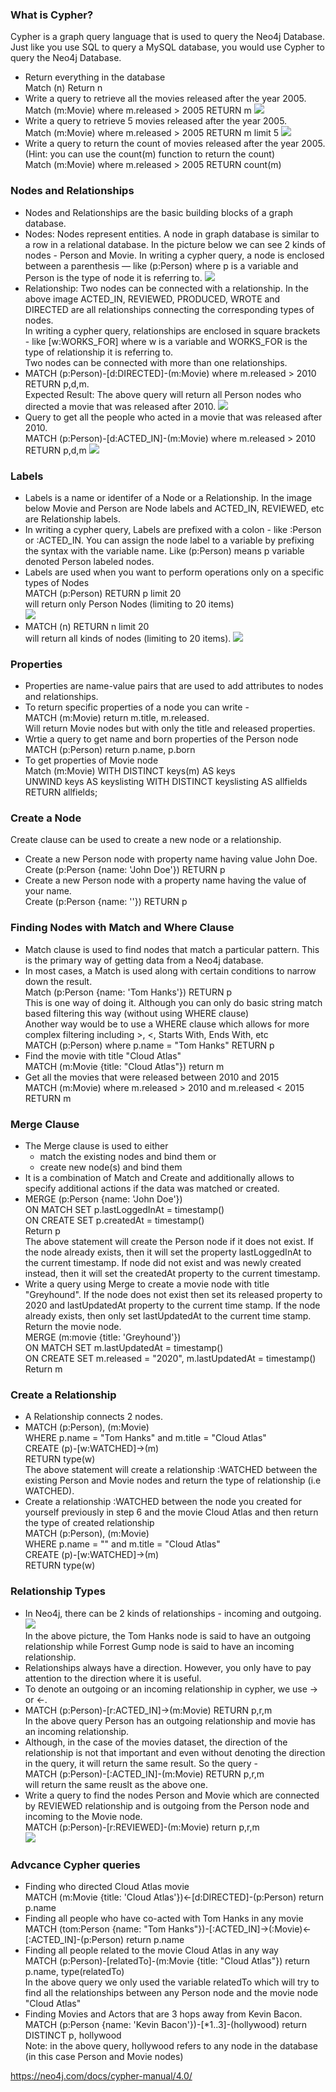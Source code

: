 ### What is Cypher?
Cypher is a graph query language that is used to query the Neo4j Database. Just like you use SQL to query a MySQL database, you would use Cypher to query the Neo4j Database.
* Return everything in the database </br>
Match (n) Return n
* Write a query to retrieve all the movies released after the year 2005. </br>
Match (m:Movie) where m.released > 2005 RETURN m
![](https://github.com/sandhyaparna/NoSQL-BigData/blob/master/NoSQL%20systems/Images/Cypher1.png)
* Write a query to retrieve 5 movies released after the year 2005. </br>
Match (m:Movie) where m.released > 2005 RETURN m limit 5
![](https://github.com/sandhyaparna/NoSQL-BigData/blob/master/NoSQL%20systems/Images/Cypher2.PNG)
* Write a query to return the count of movies released after the year 2005. (Hint: you can use the count(m) function to return the count) </br>
Match (m:Movie) where m.released > 2005 RETURN count(m)

### Nodes and Relationships
* Nodes and Relationships are the basic building blocks of a graph database.
* Nodes: Nodes represent entities. A node in graph database is similar to a row in a relational database. In the picture below we can see 2 kinds of nodes - Person and Movie. In writing a cypher query, a node is enclosed between a parenthesis — like (p:Person) where p is a variable and Person is the type of node it is referring to.
![](https://github.com/sandhyaparna/NoSQL-BigData/blob/master/NoSQL%20systems/Images/Realtionship1.PNG)
* Relationship: Two nodes can be connected with a relationship. In the above image ACTED_IN, REVIEWED, PRODUCED, WROTE and DIRECTED are all relationships connecting the corresponding types of nodes. </br>
In writing a cypher query, relationships are enclosed in square brackets - like [w:WORKS_FOR] where w is a variable and WORKS_FOR is the type of relationship it is referring to. </br>
Two nodes can be connected with more than one relationships. </br>
* MATCH (p:Person)-[d:DIRECTED]-(m:Movie) where m.released > 2010 RETURN p,d,m. </br>
Expected Result: The above query will return all Person nodes who directed a movie that was released after 2010.
![](https://github.com/sandhyaparna/NoSQL-BigData/blob/master/NoSQL%20systems/Images/Realtionship2.PNG)
* Query to get all the people who acted in a movie that was released after 2010. </br>
MATCH (p:Person)-[d:ACTED_IN]-(m:Movie) where m.released > 2010 RETURN p,d,m
![](https://github.com/sandhyaparna/NoSQL-BigData/blob/master/NoSQL%20systems/Images/Realtionship3.PNG)

### Labels
* Labels is a name or identifer of a Node or a Relationship. In the image below Movie and Person are Node labels and ACTED_IN, REVIEWED, etc are Relationship labels.
* In writing a cypher query, Labels are prefixed with a colon - like :Person or :ACTED_IN. You can assign the node label to a variable by prefixing the syntax with the variable name. Like (p:Person) means p variable denoted Person labeled nodes.
* Labels are used when you want to perform operations only on a specific types of Nodes </br>
MATCH (p:Person) RETURN p limit 20 </br>
will return only Person Nodes (limiting to 20 items)  </br>
![](https://github.com/sandhyaparna/NoSQL-BigData/blob/master/NoSQL%20systems/Images/Labels2.png)
* MATCH (n) RETURN n limit 20 </br>
will return all kinds of nodes (limiting to 20 items).
![](https://github.com/sandhyaparna/NoSQL-BigData/blob/master/NoSQL%20systems/Images/Labels1.png)

### Properties
* Properties are name-value pairs that are used to add attributes to nodes and relationships.
* To return specific properties of a node you can write - </br>
MATCH (m:Movie) return m.title, m.released.  </br>
Will return Movie nodes but with only the title and released properties.  </br>
* Wrtie a query to get name and born properties of the Person node  </br>
MATCH (p:Person) return p.name, p.born
* To get properties of Movie node  </br>
Match (m:Movie)  WITH DISTINCT keys(m) AS keys  </br>
UNWIND keys AS keyslisting WITH DISTINCT keyslisting AS allfields  </br>
RETURN allfields;  </br>

### Create a Node
Create clause can be used to create a new node or a relationship.
*  Create a new Person node with property name having value John Doe. </br>
Create (p:Person {name: 'John Doe'}) RETURN p
* Create a new Person node with a property name having the value of your name.  </br>
Create (p:Person {name: '<Your Name>'}) RETURN p

### Finding Nodes with Match and Where Clause
* Match clause is used to find nodes that match a particular pattern. This is the primary way of getting data from a Neo4j database.
* In most cases, a Match is used along with certain conditions to narrow down the result. </br>
Match (p:Person {name: 'Tom Hanks'}) RETURN p </br>
This is one way of doing it. Although you can only do basic string match based filtering this way (without using WHERE clause) </br>
Another way would be to use a WHERE clause which allows for more complex filtering including >, <, Starts With, Ends With, etc  </br>
MATCH (p:Person) where p.name = "Tom Hanks" RETURN p
* Find the movie with title "Cloud Atlas" </br>
MATCH (m:Movie {title: "Cloud Atlas"}) return m
* Get all the movies that were released between 2010 and 2015 </br>
MATCH (m:Movie) where m.released > 2010 and m.released < 2015 RETURN m

### Merge Clause
* The Merge clause is used to either
  * match the existing nodes and bind them or
  * create new node(s) and bind them
* It is a combination of Match and Create and additionally allows to specify additional actions if the data was matched or created.
* MERGE (p:Person {name: 'John Doe'}) </br>
ON MATCH SET p.lastLoggedInAt = timestamp() </br>
ON CREATE SET p.createdAt = timestamp() </br>
Return p </br>
The above statement will create the Person node if it does not exist. If the node already exists, then it will set the property lastLoggedInAt to the current timestamp. If node did not exist and was newly created instead, then it will set the createdAt property to the current timestamp.
* Write a query using Merge to create a movie node with title "Greyhound". If the node does not exist then set its released property to 2020 and lastUpdatedAt property to the current time stamp. If the node already exists, then only set lastUpdatedAt to the current time stamp. Return the movie node. </br>
MERGE (m:movie {title: 'Greyhound'}) </br>
ON MATCH SET m.lastUpdatedAt = timestamp() </br>
ON CREATE SET m.released = "2020", m.lastUpdatedAt = timestamp() </br>
Return m </br>

### Create a Relationship
* A Relationship connects 2 nodes.
* MATCH (p:Person), (m:Movie) </br>
WHERE p.name = "Tom Hanks" and m.title = "Cloud Atlas" </br>
CREATE (p)-[w:WATCHED]->(m) </br>
RETURN type(w) </br>
The above statement will create a relationship :WATCHED between the existing Person and Movie nodes and return the type of relationship (i.e WATCHED).
* Create a relationship :WATCHED between the node you created for yourself previously in step 6 and the movie Cloud Atlas and then return the type of created relationship </br>
MATCH (p:Person), (m:Movie) </br>
WHERE p.name = "<Your Name>" and m.title = "Cloud Atlas" </br>
CREATE (p)-[w:WATCHED]->(m) </br>
RETURN type(w) </br>

### Relationship Types
* In Neo4j, there can be 2 kinds of relationships - incoming and outgoing.
![](https://github.com/sandhyaparna/NoSQL-BigData/blob/master/NoSQL%20systems/Images/RealtionshipTypes1.PNG) </br>
In the above picture, the Tom Hanks node is said to have an outgoing relationship while Forrest Gump node is said to have an incoming relationship.
* Relationships always have a direction. However, you only have to pay attention to the direction where it is useful.
* To denote an outgoing or an incoming relationship in cypher, we use → or ←.
* MATCH (p:Person)-[r:ACTED_IN]->(m:Movie) RETURN p,r,m </br>
In the above query Person has an outgoing relationship and movie has an incoming relationship.
* Although, in the case of the movies dataset, the direction of the relationship is not that important and even without denoting the direction in the query, it will return the same result. So the query - </br>
MATCH (p:Person)-[:ACTED_IN]-(m:Movie) RETURN p,r,m </br>
will return the same reuslt as the above one. </br>
* Write a query to find the nodes Person and Movie which are connected by REVIEWED relationship and is outgoing from the Person node and incoming to the Movie node. </br>
MATCH (p:Person)-[r:REVIEWED]-(m:Movie) return p,r,m </br>
![](https://github.com/sandhyaparna/NoSQL-BigData/blob/master/NoSQL%20systems/Images/RealtionshipTypes2.png)

### Advcance Cypher queries
* Finding who directed Cloud Atlas movie </br>
MATCH (m:Movie {title: 'Cloud Atlas'})<-[d:DIRECTED]-(p:Person) return p.name
* Finding all people who have co-acted with Tom Hanks in any movie </br>
MATCH (tom:Person {name: "Tom Hanks"})-[:ACTED_IN]->(:Movie)<-[:ACTED_IN]-(p:Person) return p.name
* Finding all people related to the movie Cloud Atlas in any way </br>
MATCH (p:Person)-[relatedTo]-(m:Movie {title: "Cloud Atlas"}) return p.name, type(relatedTo) </br>
In the above query we only used the variable relatedTo which will try to find all the relationships between any Person node and the movie node "Cloud Atlas"
* Finding Movies and Actors that are 3 hops away from Kevin Bacon. </br>
MATCH (p:Person {name: 'Kevin Bacon'})-[*1..3]-(hollywood) return DISTINCT p, hollywood </br>
Note: in the above query, hollywood refers to any node in the database (in this case Person and Movie nodes)

https://neo4j.com/docs/cypher-manual/4.0/











